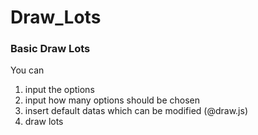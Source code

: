 # Draw_Lots

### Basic Draw Lots

You can

1. input the options
2. input how many options should be chosen
3. insert default datas which can be modified (@draw.js)
4. draw lots
